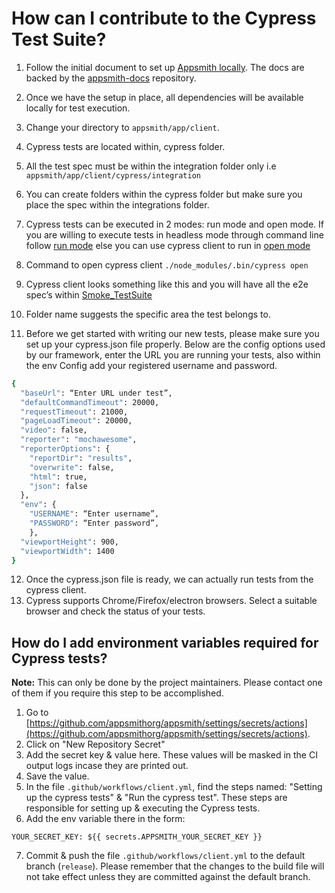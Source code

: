 # How can I contribute to the Cypress Test Suite?
 
1. Follow the initial document to set up [Appsmith locally](https://docs.appsmith.com). The docs are backed by the [appsmith-docs](https://github.com/appsmithorg/appsmith-docs) repository.
 
2. Once we have the setup in place, all dependencies will be available locally for test execution.
 
3. Change your directory to `appsmith/app/client`.
 
4. Cypress tests are located within, cypress folder.
 
5. All the test spec must be within the integration folder only i.e `appsmith/app/client/cypress/integration`
 
6. You can create folders within the cypress folder but make sure you place the spec within the integrations folder.
 
7. Cypress tests can be executed in 2 modes: run mode and open mode.
If you are willing to execute tests in headless mode through command line follow [run mode](https://docs.cypress.io/guides/guides/command-line.html#How-to-run-commands) else you can use cypress client to run in [open mode](https://docs.cypress.io/guides/guides/launching-browsers.html#Browsers)
 
8. Command to open cypress client `./node_modules/.bin/cypress open`
 
9. Cypress client looks something like this and you will have all the e2e spec’s within [Smoke_TestSuite](https://docs.cypress.io/guides/getting-started/writing-your-first-test.html#Step-1-Visit-a-page)
 
10. Folder name suggests the specific area the test belongs to.
 
11. Before we get started with writing our new tests, please make sure you set up your cypress.json file properly.
Below are the config options used by our framework, enter the URL you are running your tests, also within the env 
Config add your registered username and password.
 
```bash
{
  "baseUrl": “Enter URL under test”,
  "defaultCommandTimeout": 20000,
  "requestTimeout": 21000,
  "pageLoadTimeout": 20000,
  "video": false,
  "reporter": "mochawesome",
  "reporterOptions": {
    "reportDir": "results",
    "overwrite": false,
    "html": true,
    "json": false
  },
  "env": {
    "USERNAME": “Enter username”,
    "PASSWORD": “Enter password”,
    },
  "viewportHeight": 900,
  "viewportWidth": 1400
}
```
12. Once the cypress.json file is ready, we can actually run tests from the cypress client.
13. Cypress supports Chrome/Firefox/electron browsers. Select a suitable browser and check the status of your tests.

## How do I add environment variables required for Cypress tests?

**Note:** This can only be done by the project maintainers. Please contact one of them if you require this step to be accomplished.

1. Go to [https://github.com/appsmithorg/appsmith/settings/secrets/actions](https://github.com/appsmithorg/appsmith/settings/secrets/actions).
2. Click on "New Repository Secret"
3. Add the secret key & value here. These values will be masked in the CI output logs incase they are printed out.
4. Save the value.
5. In the file `.github/workflows/client.yml`, find the steps named: "Setting up the cypress tests" & "Run the cypress test". These steps are responsible for setting up & executing the Cypress tests.
6. Add the env variable there in the form:
```
YOUR_SECRET_KEY: ${{ secrets.APPSMITH_YOUR_SECRET_KEY }}
```
7. Commit & push the file `.github/workflows/client.yml` to the default branch (`release`). Please remember that the changes to the build file will not take effect unless they are committed against the default branch.